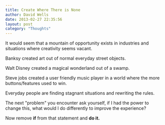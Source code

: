 ```yaml
---
title: Create Where There is None
author: David Wells
date: 2013-02-27 22:35:56
layout: post
category: "Thoughts"
---
```


It would seem that a mountain of opportunity exists in industries and situations where creativity seems vacant.

Banksy created art out of normal everyday street objects.

Walt Disney created a magical wonderland out of a swamp.

Steve jobs created a user friendly music player in a world where the more buttons/features used to win.

Everyday people are finding stagnant situations and rewriting the rules.

The next "problem" you encounter ask yourself, if I had the power to change this, what would I do differently to improve the experience?

Now remove <strong>if</strong> from that statement and <strong>do it.</strong>
